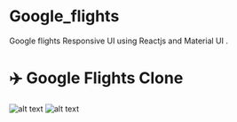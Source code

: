 # Google_flights
Google flights Responsive UI using Reactjs and Material UI .

# ✈️ Google Flights Clone
 ![alt text](Google_flights(2).png) ![alt text](Google_flights(1).png)